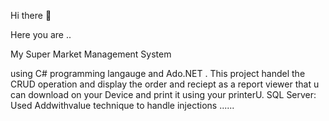 Hi there 👋

Here you are ..<p> My Super Market Management System</p> using C# programming langauge and Ado.NET .
This project handel the CRUD operation and display the order and reciept as a report viewer that u can download on your Device and print it using your printerU.
SQL Server: Used Addwithvalue technique to handle injections ......
